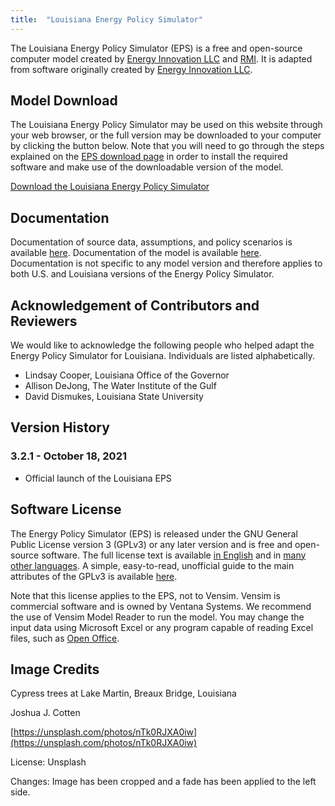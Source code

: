 ```yaml
---
title:  "Louisiana Energy Policy Simulator"
---
```


The Louisiana Energy Policy Simulator (EPS) is a free and open-source computer model created by [Energy Innovation LLC](https://energyinnovation.org/) and [RMI](https://rmi.org/).  It is adapted from software originally created by [Energy Innovation LLC](https://energyinnovation.org/).

## Model Download

The Louisiana Energy Policy Simulator may be used on this website through your web browser, or the full version may be downloaded to your computer by clicking the button below.  Note that you will need to go through the steps explained on the [EPS download page](https://docs.energypolicy.solutions/download) in order to install the required software and make use of the downloadable version of the model.

<p><a href="https://github.com/Energy-Innovation/eps-louisiana/archive/refs/tags/3.2.1.zip" class="btn">Download the Louisiana Energy Policy Simulator</a></p>

## Documentation

Documentation of source data, assumptions, and policy scenarios is available [here](https://github.com/Energy-Innovation/eps-louisiana/raw/3.2.1/3.2%20Policy%20Assumptions%20and%20Sources.pdf). 
Documentation of the model is available [here](https://docs.energypolicy.solutions/).  Documentation is not specific to any model version and therefore applies to both U.S. and Louisiana versions of the Energy Policy Simulator.

## Acknowledgement of Contributors and Reviewers
We would like to acknowledge the following people who helped adapt the Energy Policy Simulator for Louisiana.  Individuals are listed alphabetically.

* Lindsay Cooper, Louisiana Office of the Governor
* Allison DeJong, The Water Institute of the Gulf
* David Dismukes, Louisiana State University

## Version History

### **3.2.1 - October 18, 2021**

* Official launch of the Louisiana EPS

## Software License

The Energy Policy Simulator (EPS) is released under the GNU General Public License version 3 (GPLv3) or any later version and is free and open-source software.  The full license text is available [in English](http://www.gnu.org/licenses/gpl-3.0.en.html) and in [many other languages](http://www.gnu.org/licenses/translations.html).  A simple, easy-to-read, unofficial guide to the main attributes of the GPLv3 is available <a href="https://tldrlegal.com/license/gnu-general-public-license-v3-(gpl-3)">here</a>.

Note that this license applies to the EPS, not to Vensim.  Vensim is commercial software and is owned by Ventana Systems.  We recommend the use of Vensim Model Reader to run the model.  You may change the input data using Microsoft Excel or any program capable of reading Excel files, such as [Open Office](https://www.openoffice.org/).

## Image Credits

Cypress trees at Lake Martin, Breaux Bridge, Louisiana

Joshua J. Cotten

[https://unsplash.com/photos/nTk0RJXA0iw](https://unsplash.com/photos/nTk0RJXA0iw)

License: Unsplash

Changes: Image has been cropped and a fade has been applied to the left side.
